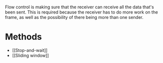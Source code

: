 Flow control is making sure that the receiver can receive all the data that's been sent. This is required because the receiver has to do more work on the frame, as well as the possibility of there being more than one sender.

# Methods
- [[Stop-and-wait]]
- [[Sliding window]]